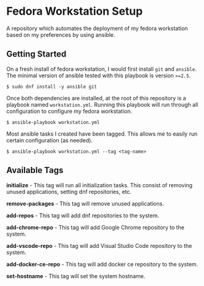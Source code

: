 # Fedora Workstation Setup

A repository which automates the deployment of my fedora workstation based
on my preferences by using ansible.

## Getting Started

On a fresh install of fedora workstation, I would first install `git` and
`ansible`. The minimal version of ansible tested with this playbook is
version `>=2.5`.

```
$ sudo dnf install -y ansible git
```

Once both dependencies are installed, at the root of this repository is a
playbook named `workstation.yml`. Running this playbook will run through all
configuration to configure my fedora workstation.

```
$ ansible-playbook workstation.yml
```

Most ansible tasks I created have been tagged. This allows me to easily run
certain configuration (as needed).

```
$ ansible-playbook workstation.yml --tag <tag-name>
```

## Available Tags

**initialize** - This tag will run all initialization tasks. This consist of
removing unused applications, setting dnf repositories, etc.

**remove-packages** - This tag will remove unused applications.

**add-repos** - This tag will add dnf repositories to the system.

**add-chrome-repo** - This tag will add Google Chrome repository to the
system.

**add-vscode-repo** - This tag will add Visual Studio Code repository to
the system.

**add-docker-ce-repo** - This tag will add docker ce repository to the
system.

**set-hostname** - This tag will set the system hostname.
